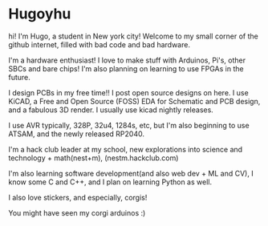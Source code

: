 # Hugoyhu

hi! I'm Hugo, a student in New york city! Welcome to my small corner of the github internet, filled with bad code and bad hardware.

I'm a hardware enthusiast! I love to make stuff with Arduinos, Pi's, other SBCs and bare chips! I'm also planning on learning to use FPGAs in the future. 

I design PCBs in my free time!! I post open source designs on here. I use KiCAD, a Free and Open Source (FOSS) EDA for Schematic and PCB design, and a fabulous 3D render. I usually use kicad nightly releases.

I use AVR typically, 328P, 32u4, 1284s, etc, but I'm also beginning to use ATSAM, and the newly released RP2040.

I'm a hack club leader at my school, new explorations into science and technology + math(nest+m), (nestm.hackclub.com)

I'm also learning software development(and also web dev + ML and CV), I know some C and C++, and I plan on learning Python as well. 

I also love stickers, and especially, corgis!

You might have seen my corgi arduinos :)
